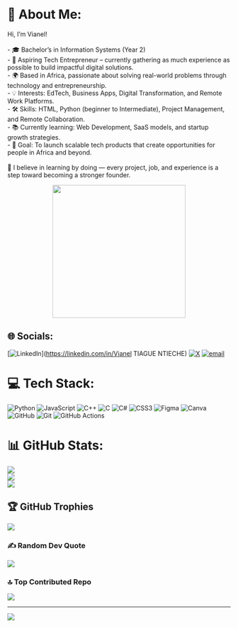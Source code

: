 # 💫 About Me:
Hi, I’m Vianel!  <br><br>- 🎓 Bachelor’s in Information Systems (Year 2)  <br>- 🚀 Aspiring Tech Entrepreneur – currently gathering as much experience as possible to build impactful digital solutions.  <br>- 🌍 Based in Africa, passionate about solving real-world problems through technology and entrepreneurship.  <br>- 💡 Interests: EdTech, Business Apps, Digital Transformation, and Remote Work Platforms.  <br>- 🛠️ Skills: HTML, Python (beginner to Intermediate), Project Management, and Remote Collaboration.  <br>- 📚 Currently learning: Web Development, SaaS models, and startup growth strategies.  <br>- 🎯 Goal: To launch scalable tech products that create opportunities for people in Africa and beyond.  <br><br>📌 I believe in learning by doing — every project, job, and experience is a step toward becoming a stronger founder.  

<p align="center">
  <img src="assets/Man and robot with computers sitting together in workplace.gif" width="300" height="300" />
</p>

## 🌐 Socials:
[![LinkedIn](https://img.shields.io/badge/LinkedIn-%230077B5.svg?logo=linkedin&logoColor=white)](https://linkedin.com/in/Vianel TIAGUE NTIECHE) [![X](https://img.shields.io/badge/X-black.svg?logo=X&logoColor=white)](https://x.com/TiagueVianel) [![email](https://img.shields.io/badge/Email-D14836?logo=gmail&logoColor=white)](mailto:tiaguentiechevianel@gmail.com) 

# 💻 Tech Stack:
![Python](https://img.shields.io/badge/python-3670A0?style=for-the-badge&logo=python&logoColor=ffdd54) ![JavaScript](https://img.shields.io/badge/javascript-%23323330.svg?style=for-the-badge&logo=javascript&logoColor=%23F7DF1E) ![C++](https://img.shields.io/badge/c++-%2300599C.svg?style=for-the-badge&logo=c%2B%2B&logoColor=white) ![C](https://img.shields.io/badge/c-%2300599C.svg?style=for-the-badge&logo=c&logoColor=white) ![C#](https://img.shields.io/badge/c%23-%23239120.svg?style=for-the-badge&logo=csharp&logoColor=white) ![CSS3](https://img.shields.io/badge/css3-%231572B6.svg?style=for-the-badge&logo=css3&logoColor=white) ![Figma](https://img.shields.io/badge/figma-%23F24E1E.svg?style=for-the-badge&logo=figma&logoColor=white) ![Canva](https://img.shields.io/badge/Canva-%2300C4CC.svg?style=for-the-badge&logo=Canva&logoColor=white) ![GitHub](https://img.shields.io/badge/github-%23121011.svg?style=for-the-badge&logo=github&logoColor=white) ![Git](https://img.shields.io/badge/git-%23F05033.svg?style=for-the-badge&logo=git&logoColor=white) ![GitHub Actions](https://img.shields.io/badge/github%20actions-%232671E5.svg?style=for-the-badge&logo=githubactions&logoColor=white)
# 📊 GitHub Stats:
![](https://github-readme-stats.vercel.app/api?username=ntiechevianel&theme=shadow_red&hide_border=false&include_all_commits=true&count_private=true)<br/>
![](https://nirzak-streak-stats.vercel.app/?user=ntiechevianel&theme=shadow_red&hide_border=false)<br/>
![](https://github-readme-stats.vercel.app/api/top-langs/?username=ntiechevianel&theme=shadow_red&hide_border=false&include_all_commits=true&count_private=true&layout=compact)

## 🏆 GitHub Trophies
![](https://github-profile-trophy.vercel.app/?username=ntiechevianel&theme=default&no-frame=false&no-bg=false&margin-w=4)

### ✍️ Random Dev Quote
![](https://quotes-github-readme.vercel.app/api?type=horizontal&theme=dark)

### 🔝 Top Contributed Repo
![](https://github-contributor-stats.vercel.app/api?username=ntiechevianel&limit=5&theme=dark&combine_all_yearly_contributions=true)

---
[![](https://visitcount.itsvg.in/api?id=ntiechevianel&icon=2&color=4)](https://visitcount.itsvg.in)

<!-- Proudly created with GPRM ( https://gprm.itsvg.in ) -->
